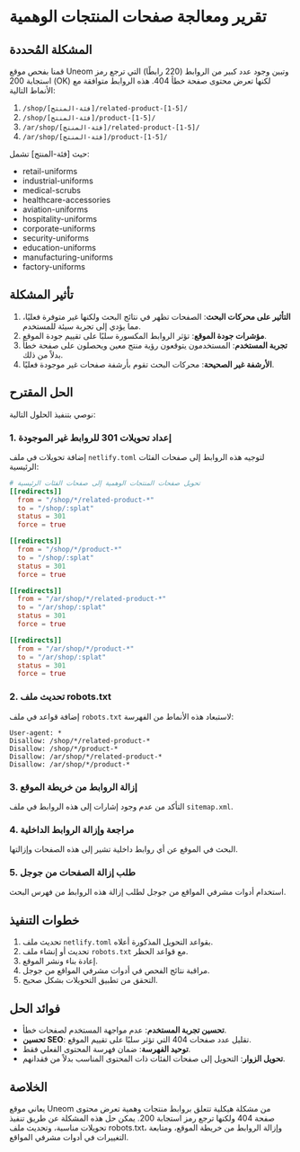 # تقرير ومعالجة صفحات المنتجات الوهمية

## المشكلة المُحددة

قمنا بفحص موقع Uneom وتبين وجود عدد كبير من الروابط (220 رابطًا) التي ترجع رمز استجابة 200 (OK) لكنها تعرض محتوى صفحة خطأ 404. هذه الروابط متوافقة مع الأنماط التالية:

1. `/shop/[فئة-المنتج]/related-product-[1-5]/`
2. `/shop/[فئة-المنتج]/product-[1-5]/`
3. `/ar/shop/[فئة-المنتج]/related-product-[1-5]/`
4. `/ar/shop/[فئة-المنتج]/product-[1-5]/`

حيث [فئة-المنتج] تشمل:
- retail-uniforms
- industrial-uniforms
- medical-scrubs
- healthcare-accessories
- aviation-uniforms
- hospitality-uniforms
- corporate-uniforms
- security-uniforms
- education-uniforms
- manufacturing-uniforms
- factory-uniforms

## تأثير المشكلة

1. **التأثير على محركات البحث**: الصفحات تظهر في نتائج البحث ولكنها غير متوفرة فعليًا، مما يؤدي إلى تجربة سيئة للمستخدم.
2. **مؤشرات جودة الموقع**: تؤثر الروابط المكسورة سلبًا على تقييم جودة الموقع.
3. **تجربة المستخدم**: المستخدمون يتوقعون رؤية منتج معين ويحصلون على صفحة خطأ بدلاً من ذلك.
4. **الأرشفة غير الصحيحة**: محركات البحث تقوم بأرشفة صفحات غير موجودة فعليًا.

## الحل المقترح

نوصي بتنفيذ الحلول التالية:

### 1. إعداد تحويلات 301 للروابط غير الموجودة

إضافة تحويلات في ملف `netlify.toml` لتوجيه هذه الروابط إلى صفحات الفئات الرئيسية:

```toml
# تحويل صفحات المنتجات الوهمية إلى صفحات الفئات الرئيسية
[[redirects]]
  from = "/shop/*/related-product-*"
  to = "/shop/:splat"
  status = 301
  force = true

[[redirects]]
  from = "/shop/*/product-*"
  to = "/shop/:splat"
  status = 301
  force = true

[[redirects]]
  from = "/ar/shop/*/related-product-*"
  to = "/ar/shop/:splat"
  status = 301
  force = true

[[redirects]]
  from = "/ar/shop/*/product-*"
  to = "/ar/shop/:splat"
  status = 301
  force = true
```

### 2. تحديث ملف robots.txt

إضافة قواعد في ملف `robots.txt` لاستبعاد هذه الأنماط من الفهرسة:

```
User-agent: *
Disallow: /shop/*/related-product-*
Disallow: /shop/*/product-*
Disallow: /ar/shop/*/related-product-*
Disallow: /ar/shop/*/product-*
```

### 3. إزالة الروابط من خريطة الموقع

التأكد من عدم وجود إشارات إلى هذه الروابط في ملف `sitemap.xml`.

### 4. مراجعة وإزالة الروابط الداخلية

البحث في الموقع عن أي روابط داخلية تشير إلى هذه الصفحات وإزالتها.

### 5. طلب إزالة الصفحات من جوجل

استخدام أدوات مشرفي المواقع من جوجل لطلب إزالة هذه الروابط من فهرس البحث.

## خطوات التنفيذ

1. تحديث ملف `netlify.toml` بقواعد التحويل المذكورة أعلاه.
2. تحديث أو إنشاء ملف `robots.txt` مع قواعد الحظر.
3. إعادة بناء ونشر الموقع.
4. مراقبة نتائج الفحص في أدوات مشرفي المواقع من جوجل.
5. التحقق من تطبيق التحويلات بشكل صحيح.

## فوائد الحل

- **تحسين تجربة المستخدم**: عدم مواجهة المستخدم لصفحات خطأ.
- **تحسين SEO**: تقليل عدد صفحات 404 التي تؤثر سلبًا على تقييم الموقع.
- **توحيد الفهرسة**: ضمان فهرسة المحتوى الفعلي فقط.
- **تحويل الزوار**: التحويل إلى صفحات الفئات ذات المحتوى المناسب بدلاً من فقدانهم.

## الخلاصة

يعاني موقع Uneom من مشكلة هيكلية تتعلق بروابط منتجات وهمية تعرض محتوى صفحة 404 ولكنها ترجع رمز استجابة 200. يمكن حل هذه المشكلة عن طريق تنفيذ تحويلات مناسبة، وتحديث ملف robots.txt، وإزالة الروابط من خريطة الموقع، ومتابعة التغييرات في أدوات مشرفي المواقع. 